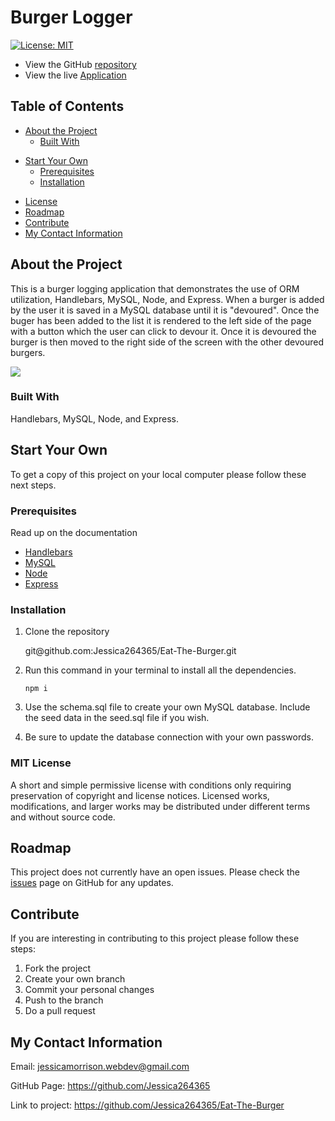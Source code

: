# Burger Logger

[![License: MIT](https://img.shields.io/badge/License-MIT-yellow.svg)](https://opensource.org/licenses/MIT)

- View the GitHub [repository](https://github.com/Jessica264365/Eat-The-Burger)
- View the live [Application](https://frozen-ravine-20884.herokuapp.com/)

## Table of Contents

- [About the Project](https://github.com/Jessica264365/Eat-The-Burger#about-the-project)
  - [Built With](https://github.com/Jessica264365/Eat-The-Burger#built-with)

* [Start Your Own](https://github.com/Jessica264365/Eat-The-Burger#start-your-own)
  - [Prerequisites](https://github.com/Jessica264365/Eat-The-Burger#prerequisites)
  - [Installation](https://github.com/Jessica264365/Eat-The-Burger#installation)

- [License](https://github.com/Jessica264365/Eat-The-Burger#license)
- [Roadmap](https://github.com/Jessica264365/Eat-The-Burger#roadmap)
- [Contribute](https://github.com/Jessica264365/Eat-The-Burger#contribute)
- [My Contact Information](https://github.com/Jessica264365/Eat-The-Burger#my-contact-information)

## About the Project

This is a burger logging application that demonstrates the use of ORM utilization, Handlebars, MySQL, Node, and Express. When a burger is added by the user it is saved in a MySQL database until it is "devoured". Once the buger has been added to the list it is rendered to the left side of the page with a button which the user can click to devour it. Once it is devoured the burger is then moved to the right side of the screen with the other devoured burgers.

![](./public/assets/images/burger.gif)

### Built With

Handlebars, MySQL, Node, and Express.

## Start Your Own

To get a copy of this project on your local computer please follow these next steps.

### Prerequisites

Read up on the documentation

- [Handlebars](https://handlebarsjs.com/guide/)
- [MySQL](https://dev.mysql.com/doc/)
- [Node](https://nodejs.org/en/docs/)
- [Express](https://expressjs.com/en/guide/routing.html)

### Installation

1. Clone the repository

   git@github.<span></span>com:Jessica264365/Eat-The-Burger.git

2. Run this command in your terminal to install all the dependencies.

   `npm i`

3. Use the schema.sql file to create your own MySQL database. Include the seed data in the seed.sql file if you wish.

4. Be sure to update the database connection with your own passwords.

### MIT License

A short and simple permissive license with conditions only requiring preservation of copyright and license notices. Licensed works, modifications, and larger works may be distributed under different terms and without source code.

## Roadmap

This project does not currently have an open issues. Please check the [issues](https://github.com/Jessica264365/Eat-The-Burger/issues) page on GitHub for any updates.

## Contribute

If you are interesting in contributing to this project please follow these steps:

1. Fork the project
2. Create your own branch
3. Commit your personal changes
4. Push to the branch
5. Do a pull request

## My Contact Information

Email: jessicamorrison.webdev@gmail.com

GitHub Page: https://github.com/Jessica264365

Link to project: https://github.com/Jessica264365/Eat-The-Burger
